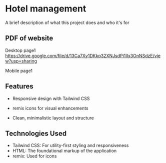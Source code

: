 
# Hotel management

A brief description of what this project does and who it's for


## PDF of website

Desktop page1
https://drive.google.com/file/d/13Ca7Xy1DKkp32XNJsdPi1IIx3OnNSdzE/view?usp=sharing

Mobile page1

## Features

* Responsive design with Tailwind CSS

* remix icons for visual enhancements

* Clean, minimalistic layout and structure

## Technologies Used

* Tailwind CSS: For utility-first styling and responsiveness
* HTML: The foundational markup of the application
* remix: Used for icons
    